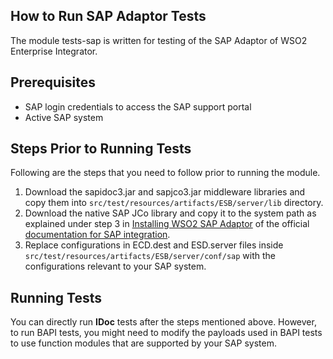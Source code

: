 ## How to Run SAP Adaptor Tests

The module tests-sap is written for testing of the SAP Adaptor of WSO2 Enterprise Integrator. 

## Prerequisites
- SAP login credentials to access the SAP support portal
- Active SAP system

## Steps Prior to Running Tests
Following are the steps that you need to follow prior to running the module.
1. Download the sapidoc3.jar and sapjco3.jar middleware libraries and copy them into `src/test/resources/artifacts/ESB/server/lib` directory.
2. Download the native SAP JCo library and copy it to the system path as explained under step 3 in [Installing WSO2 SAP Adaptor](https://docs.wso2.com/display/EI600/SAP+Integration#installing-wso2-sap-adapter) of the official [documentation for SAP integration](https://docs.wso2.com/display/EI600/SAP+Integration#InstallingWSO2SAPAdapter).
3. Replace configurations in ECD.dest and ESD.server files inside `src/test/resources/artifacts/ESB/server/conf/sap` with the configurations relevant to your SAP system.

## Running Tests

You can directly run **IDoc** tests after the steps mentioned above. However, to run BAPI tests, you might need to modify the payloads used in BAPI tests to use function modules that are supported by your SAP system.
